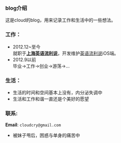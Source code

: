 ### blog介绍
这是cloud的blog，用来记录工作和生活中的一些想法。

### 工作：
- 2012.12~至今  
  就职于[**上海英语流利说**](http://liulishuo.com/)，开发维护[英语流利说](http://goo.gl/JzBGjD)iOS端。  
- 2012.9以前  
  毕业->工作->创业->游荡->…
  
### 生活： 
* 生活的时间和空间基本上没有，内分泌失调中
* 生活和工作和谐一直还是个美好的愿望
  
### 联系:
 **Email**: `cloudcry@gmail.com`
* 被妹子甩后，困惑与单身的痛苦中
